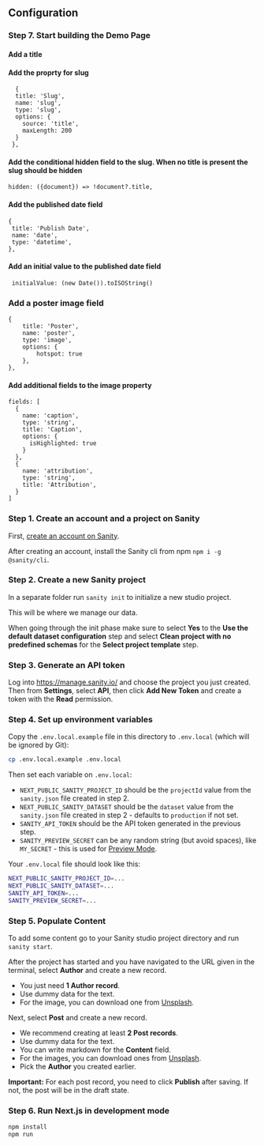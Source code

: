 ## Configuration

### Step 7. Start building the Demo Page
#### Add a title 
#### Add the proprty for slug
```
  {
  title: 'Slug',
  name: 'slug',
  type: 'slug',
  options: {
    source: 'title',
    maxLength: 200
  }
 },
 ```
 #### Add the conditional hidden field to the slug. When no title is present the slug should be hidden
 
 ```hidden: ({document}) => !document?.title, ```
 
 #### Add the published date field
 
 ```
{
  title: 'Publish Date',
  name: 'date',
  type: 'datetime',
},
 ```
 
 #### Add an initial value to the published date field
 
``` initialValue: (new Date()).toISOString()```

### Add a poster image field

```
{
    title: 'Poster',
    name: 'poster',
    type: 'image',
    options: {
        hotspot: true
    },
},
```
#### Add additional fields to the image property

```
fields: [
  {
    name: 'caption',
    type: 'string',
    title: 'Caption',
    options: {
      isHighlighted: true
    }
  },
  {
    name: 'attribution',
    type: 'string',
    title: 'Attribution',
  }
]
```
 
### Step 1. Create an account and a project on Sanity

First, [create an account on Sanity](https://sanity.io).

After creating an account, install the Sanity cli from npm `npm i -g @sanity/cli`.

### Step 2. Create a new Sanity project

In a separate folder run `sanity init` to initialize a new studio project.

This will be where we manage our data.

When going through the init phase make sure to select **Yes** to the **Use the default dataset configuration** step and select **Clean project with no predefined schemas** for the **Select project template** step.

### Step 3. Generate an API token

Log into https://manage.sanity.io/ and choose the project you just created. Then from **Settings**, select **API**, then click **Add New Token** and create a token with the **Read** permission.

### Step 4. Set up environment variables

Copy the `.env.local.example` file in this directory to `.env.local` (which will be ignored by Git):

```bash
cp .env.local.example .env.local
```

Then set each variable on `.env.local`:

- `NEXT_PUBLIC_SANITY_PROJECT_ID` should be the `projectId` value from the `sanity.json` file created in step 2.
- `NEXT_PUBLIC_SANITY_DATASET` should be the `dataset` value from the `sanity.json` file created in step 2 - defaults to `production` if not set.
- `SANITY_API_TOKEN` should be the API token generated in the previous step.
- `SANITY_PREVIEW_SECRET` can be any random string (but avoid spaces), like `MY_SECRET` - this is used for [Preview Mode](https://nextjs.org/docs/advanced-features/preview-mode).

Your `.env.local` file should look like this:

```bash
NEXT_PUBLIC_SANITY_PROJECT_ID=...
NEXT_PUBLIC_SANITY_DATASET=...
SANITY_API_TOKEN=...
SANITY_PREVIEW_SECRET=...
```




### Step 5. Populate Content

To add some content go to your Sanity studio project directory and run `sanity start`.

After the project has started and you have navigated to the URL given in the terminal, select **Author** and create a new record.

- You just need **1 Author record**.
- Use dummy data for the text.
- For the image, you can download one from [Unsplash](https://unsplash.com/).

Next, select **Post** and create a new record.

- We recommend creating at least **2 Post records**.
- Use dummy data for the text.
- You can write markdown for the **Content** field.
- For the images, you can download ones from [Unsplash](https://unsplash.com/).
- Pick the **Author** you created earlier.

**Important:** For each post record, you need to click **Publish** after saving. If not, the post will be in the draft state.

### Step 6. Run Next.js in development mode

```bash
npm install
npm run 
```




